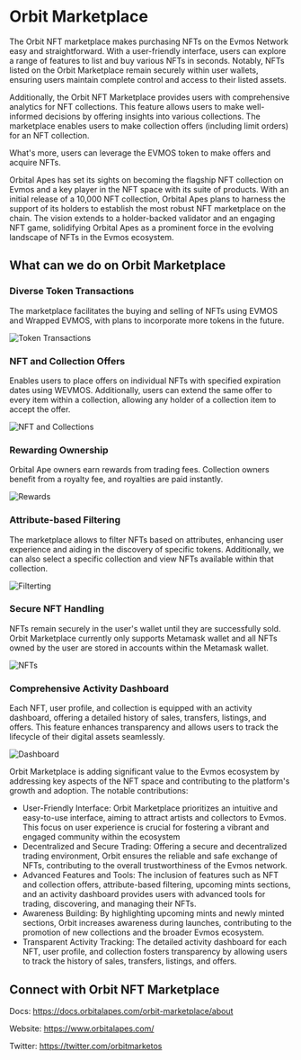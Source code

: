 # Orbit Marketplace

The Orbit NFT marketplace makes purchasing NFTs on the Evmos Network easy and straightforward. With a user-friendly interface, users can explore a range of features to list and buy various NFTs in seconds. Notably, NFTs listed on the Orbit Marketplace remain securely within user wallets, ensuring users maintain complete control and access to their listed assets.

Additionally, the Orbit NFT Marketplace provides users with comprehensive analytics for NFT collections. This feature allows users to make well-informed decisions by offering insights into various collections. The marketplace enables users to make collection offers (including limit orders) for an NFT collection.

What's more, users can leverage the EVMOS token to make offers and acquire NFTs.

Orbital Apes has set its sights on becoming the flagship NFT collection on Evmos and a key player in the NFT space with its suite of products. With an initial release of a 10,000 NFT collection, Orbital Apes plans to harness the support of its holders to establish the most robust NFT marketplace on the chain. The vision extends to a holder-backed validator and an engaging NFT game, solidifying Orbital Apes as a prominent force in the evolving landscape of NFTs in the Evmos ecosystem.

## What can we do on Orbit Marketplace

### Diverse Token Transactions

The marketplace facilitates the buying and selling of NFTs using EVMOS and Wrapped EVMOS, with plans to incorporate more tokens in the future.

![Token Transactions](/img/articles/Orbit-1.png)

### NFT and Collection Offers

Enables users to place offers on individual NFTs with specified expiration dates using WEVMOS. Additionally, users can extend the same offer to every item within a collection, allowing any holder of a collection item to accept the offer.

![NFT and Collections](/img/articles/Orbit-2.png)

### Rewarding Ownership

Orbital Ape owners earn rewards from trading fees. Collection owners benefit from a royalty fee, and royalties are paid instantly.

![Rewards](/img/articles/Orbit-3.png)

### Attribute-based Filtering

The marketplace allows to filter NFTs based on attributes, enhancing user experience and aiding in the discovery of specific tokens. Additionally, we can also select a specific collection and view NFTs available within that collection.

![Filterting](/img/articles/Orbit-4.png)

### Secure NFT Handling

NFTs remain securely in the user's wallet until they are successfully sold. Orbit Marketplace currently only supports Metamask wallet and all NFTs owned by the user are stored in accounts within the Metamask wallet.

![NFTs](/img/articles/Orbit-5.png)

### Comprehensive Activity Dashboard

Each NFT, user profile, and collection is equipped with an activity dashboard, offering a detailed history of sales, transfers, listings, and offers. This feature enhances transparency and allows users to track the lifecycle of their digital assets seamlessly.

![Dashboard](/img/articles/Orbit-6.png)

Orbit Marketplace is adding significant value to the Evmos ecosystem by addressing key aspects of the NFT space and contributing to the platform's growth and adoption. The notable contributions:

<ul>
<li>User-Friendly Interface: Orbit Marketplace prioritizes an intuitive and easy-to-use interface, aiming to attract artists and collectors to Evmos. This focus on user experience is crucial for fostering a vibrant and engaged community within the ecosystem</li>
<li>Decentralized and Secure Trading: Offering a secure and decentralized trading environment, Orbit ensures the reliable and safe exchange of NFTs, contributing to the overall trustworthiness of the Evmos network.</li>
<li>Advanced Features and Tools: The inclusion of features such as NFT and collection offers, attribute-based filtering, upcoming mints sections, and an activity dashboard provides users with advanced tools for trading, discovering, and managing their NFTs.</li>
<li>Awareness Building: By highlighting upcoming mints and newly minted sections, Orbit increases awareness during launches, contributing to the promotion of new collections and the broader Evmos ecosystem.</li>
<li>Transparent Activity Tracking: The detailed activity dashboard for each NFT, user profile, and collection fosters transparency by allowing users to track the history of sales, transfers, listings, and offers.</li>
</ul>

## Connect with Orbit NFT Marketplace

Docs: https://docs.orbitalapes.com/orbit-marketplace/about

Website: https://www.orbitalapes.com/

Twitter: https://twitter.com/orbitmarketos
